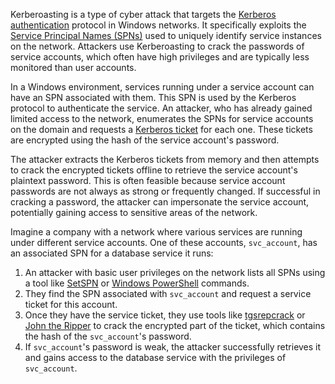 Kerberoasting is a type of cyber attack that targets the [Kerberos authentication](../activedirectory/kerb.md) protocol in Windows networks. It specifically exploits the [Service Principal Names (SPNs)](../security/spns.md) used to uniquely identify service instances on the network. Attackers use Kerberoasting to crack the passwords of service accounts, which often have high privileges and are typically less monitored than user accounts.

In a Windows environment, services running under a service account can have an SPN associated with them. This SPN is used by the Kerberos protocol to authenticate the service. An attacker, who has already gained limited access to the network, enumerates the SPNs for service accounts on the domain and requests a [Kerberos ticket](../activedirectory/kerb.md) for each one. These tickets are encrypted using the hash of the service account's password.

The attacker extracts the Kerberos tickets from memory and then attempts to crack the encrypted tickets offline to retrieve the service account's plaintext password. This is often feasible because service account passwords are not always as strong or frequently changed. If successful in cracking a password, the attacker can impersonate the service account, potentially gaining access to sensitive areas of the network.

Imagine a company with a network where various services are running under different service accounts. One of these accounts, `svc_account`, has an associated SPN for a database service it runs:

1. An attacker with basic user privileges on the network lists all SPNs using a tool like [SetSPN](../tools/setspn.md) or [Windows PowerShell](../tools/ps.md) commands.
2. They find the SPN associated with `svc_account` and request a service ticket for this account.
3. Once they have the service ticket, they use tools like [tgsrepcrack](../tools/tgsrepcrack.md) or [John the Ripper](../tools/john.md) to crack the encrypted part of the ticket, which contains the hash of the `svc_account`'s password.
4. If `svc_account`'s password is weak, the attacker successfully retrieves it and gains access to the database service with the privileges of `svc_account`.



